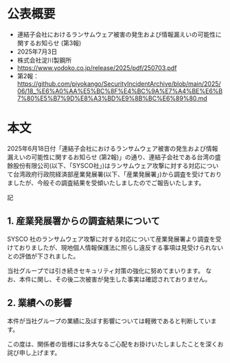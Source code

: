 # 公表概要
- 連結子会社におけるランサムウェア被害の発生および情報漏えいの可能性に関するお知らせ (第3報)
- 2025年7月3日
- 株式会社淀川製鋼所
- https://www.yodoko.co.jp/release/2025/pdf/250703.pdf
- 第2報：https://github.com/piyokango/SecurityIncidentArchive/blob/main/2025/06/18_%E6%A0%AA%E5%BC%8F%E4%BC%9A%E7%A4%BE%E6%B7%80%E5%B7%9D%E8%A3%BD%E9%8B%BC%E6%89%80.md

# 本文
2025年6月18日付「連結子会社におけるランサムウェア被害の発生および情報漏えいの可能性に関するお知らせ (第2報)」の通り、連結子会社である台湾の盛餘股份有限公司(以下、「SYSCO社」)はランサムウェア攻撃に対する対応について台湾政府行政院経済部産業発展署(以下、「産業発展署」)から調査を受けておりましたが、今般その調査結果を受傾いたしましたのでご報告いたします。

記

## 1. 産業発展署からの調査結果について
SYSCO 社のランサムウェア攻撃に対する対応について産業発展署より調査を受けておりましたが、現地個人情報保護法に照らし違反する事項は見受けられないとの評価が下されました。

当社グループでは引き続きセキュリティ対策の強化に努めてまいります。 なお、本件に関し、その後二次被害が発生した事実は確認されておりません。

## 2. 業績への影響
本件が当社グループの業績に及ぼす影響については軽微であると判断しています。

この度は、関係者の皆様には多大なるご心配をお掛けいたしましたことを深くお詫び申し上げます。
